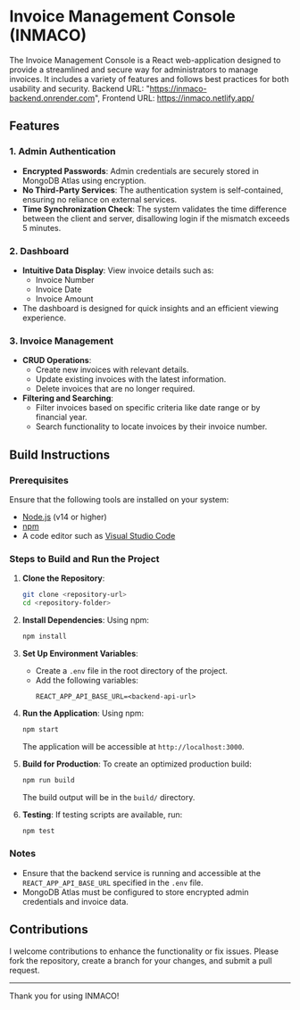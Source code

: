# Invoice Management Console (INMACO)

The Invoice Management Console is a React web-application designed to provide a streamlined and secure way for administrators to manage invoices. It includes a variety of features and follows best practices for both usability and security.
Backend URL: "https://inmaco-backend.onrender.com", Frontend URL: https://inmaco.netlify.app/
## Features

### 1. **Admin Authentication**
- **Encrypted Passwords**: Admin credentials are securely stored in MongoDB Atlas using encryption.
- **No Third-Party Services**: The authentication system is self-contained, ensuring no reliance on external services.
- **Time Synchronization Check**: The system validates the time difference between the client and server, disallowing login if the mismatch exceeds 5 minutes.

### 2. **Dashboard**
- **Intuitive Data Display**: View invoice details such as:
  - Invoice Number
  - Invoice Date
  - Invoice Amount
- The dashboard is designed for quick insights and an efficient viewing experience.

### 3. **Invoice Management**
- **CRUD Operations**:
  - Create new invoices with relevant details.
  - Update existing invoices with the latest information.
  - Delete invoices that are no longer required.
- **Filtering and Searching**:
  - Filter invoices based on specific criteria like date range or by financial year.
  - Search functionality to locate invoices by their invoice number.

## Build Instructions

### Prerequisites
Ensure that the following tools are installed on your system:
- [Node.js](https://nodejs.org/) (v14 or higher)
- [npm](https://www.npmjs.com/)
- A code editor such as [Visual Studio Code](https://code.visualstudio.com/)

### Steps to Build and Run the Project

1. **Clone the Repository**:
   ```bash
   git clone <repository-url>
   cd <repository-folder>
   ```

2. **Install Dependencies**:
   Using npm:
   ```bash
   npm install
   ```

3. **Set Up Environment Variables**:
   - Create a `.env` file in the root directory of the project.
   - Add the following variables:
     ```env
     REACT_APP_API_BASE_URL=<backend-api-url>
     ```

4. **Run the Application**:
   Using npm:
   ```bash
   npm start
   ```
   The application will be accessible at `http://localhost:3000`.

5. **Build for Production**:
   To create an optimized production build:
   ```bash
   npm run build
   ```
   The build output will be in the `build/` directory.

6. **Testing**:
   If testing scripts are available, run:
   ```bash
   npm test
   ```

### Notes
- Ensure that the backend service is running and accessible at the `REACT_APP_API_BASE_URL` specified in the `.env` file.
- MongoDB Atlas must be configured to store encrypted admin credentials and invoice data.

## Contributions
I welcome contributions to enhance the functionality or fix issues. Please fork the repository, create a branch for your changes, and submit a pull request.

---
Thank you for using INMACO!

